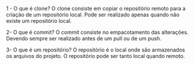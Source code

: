 1 - O que é clone?
O clone consiste em copiar o repositório remoto para a criação de um repositório local. Pode ser realizado apenas quando não existe um repositório local.

2- O que é commit?
O commit consiste no empacotamento das alterações. Devendo sempre ser realizado antes de um pull ou de um push.

3- O que é um repositório?
O repositório é o local onde são armazenados os arquivos do projeto. O repositório pode ser tanto local quando remoto.